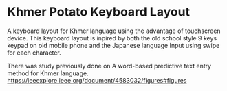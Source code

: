# Khmer Potato Keyboard Layout

A keyboard layout for Khmer language using the advantage of touchscreen device. This keyboard layout is inpired by both the old school style 9 keys keypad on old mobile phone and the Japanese language Input using swipe for each character.

There was study previously done on A word-based predictive text entry method for Khmer language.
https://ieeexplore.ieee.org/document/4583032/figures#figures
